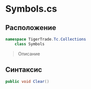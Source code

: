 
# Symbols.cs
## Расположение
```csharp
namespace TigerTrade.Tc.Collections  
    class Symbols
```

> Описание

## Синтаксис
```csharp
public void Clear()
```
